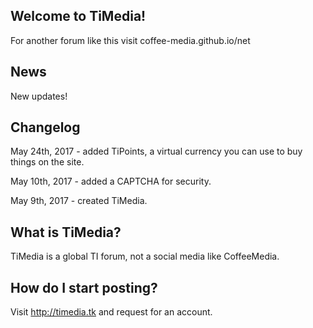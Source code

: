 ## Welcome to TiMedia! 
For another forum like this visit coffee-media.github.io/net

## News
New updates!

## Changelog
May 24th, 2017 - added TiPoints, a virtual currency you can use to buy things on the site.

May 10th, 2017 - added a CAPTCHA for security.

May 9th, 2017 - created TiMedia.

## What is TiMedia?
TiMedia is a global TI forum, not a social media like CoffeeMedia.

## How do I start posting?
Visit http://timedia.tk and request for an account.
